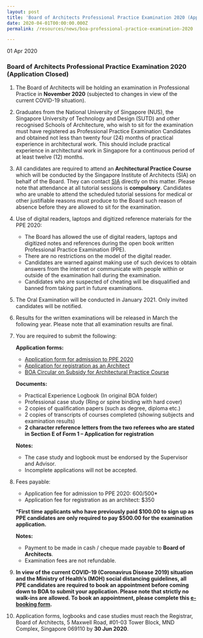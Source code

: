 ```yaml
---
layout: post
title: 'Board of Architects Professional Practice Examination 2020 (Application Closed)'
date: 2020-04-01T00:00:00.000Z
permalink: /resources/news/boa-professional-practice-examination-2020

---
```


01 Apr 2020

### **Board of Architects Professional Practice Examination 2020 (Application Closed)**

1.	The Board of Architects will be holding an examination in Professional Practice in **November 2020** (subjected to changes in view of the current COVID-19 situation).

2.	Graduates from the National University of Singapore (NUS), the Singapore University of Technology and Design (SUTD) and other recognised Schools of Architecture, who wish to sit for the examination must have registered as Professional Practice Examination Candidates and obtained not less than twenty four (24) months of practical experience in architectural work. This should include practical experience in architectural work in Singapore for a continuous period of at least twelve (12) months. 

3.	All candidates are required to attend an **Architectural Practice Course** which will be conducted by the Singapore Institute of Architects (SIA) on behalf of the Board.  They can contact [SIA]( https://www.sia.org.sg/) directly on this matter. Please note that attendance at all tutorial sessions is **compulsory**. Candidates who are unable to attend the scheduled tutorial sessions for medical or other justifiable reasons must produce to the Board such reason of absence before they are allowed to sit for the examination.

4.	Use of digital readers, laptops and digitized reference materials for the PPE 2020:
    
    * The Board has allowed the use of digital readers, laptops and digitized notes and references during the open book written Professional Practice Examination (PPE).
    * There are no restrictions on the model of the digital reader.
    * Candidates are warned against making use of such devices to obtain answers from the internet or communicate with people within or outside of the examination hall during the examination.
    * Candidates who are suspected of cheating will be disqualified and banned from taking part in future examinations.  

5.	The Oral Examination will be conducted in January 2021. Only invited candidates will be notified. 

6.	Results for the written examinations will be released in March the following year. Please note that all examination results are final.

7.	You are required to submit the following:

    **Application forms:**

    * [Application form for admission to PPE 2020]({{site.baseurl}}/files/Application_form_for_PPE_2020.pdf) 
    * [Application for registration as an Architect]({{site.baseurl}}/files/form_1_application_for_registration.pdf)
    * [BOA Circular on Subsidy for Architectural Practice Course]({{site.baseurl}}/files/BOACircular_Subsidy_APC.pdf)

    **Documents:**

    * Practical Experience Logbook (In original BOA folder) 
    * Professional case study (Ring or spine binding with hard cover) 
    * 2 copies of qualification papers (such as degree, diploma etc.)
    * 2 copies of transcripts of courses completed (showing subjects and examination results)
    * **2 character reference letters from the two referees who are stated in Section E of Form 1 – Application for registration** 

    **Notes:**

    * The case study and logbook must be endorsed by the Supervisor and Advisor.
    * Incomplete applications will not be accepted. 

8.	Fees payable:
    
    * Application fee for admission to PPE 2020: $600/$500*
    * Application fee for registration as an architect: $350

    ***First time applicants who have previously paid $100.00 to sign up as PPE candidates are only required to pay $500.00 for the examination application.** 

    **Notes:**

    * Payment to be made in cash / cheque made payable to **Board of Architects**.
    * Examination fees are not refundable.

9.	**In view of the current COVID-19 (Coronavirus Disease 2019) situation and the Ministry of Health’s (MOH) social distancing guidelines, all PPE candidates are required to book an appointment before coming down to BOA to submit your application. Please note that strictly no walk-ins are allowed. To book an appointment, please complete this [e-booking form]( https://forms.gle/eHVTc1VeFmehgaAY6).**

9.	Application forms, logbooks and case studies must reach the Registrar, Board of Architects, 5 Maxwell Road, #01-03 Tower Block, MND Complex, Singapore 069110 by **30 Jun 2020**.
